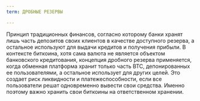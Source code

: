 ```yaml
---
term: ДРОБНЫЕ РЕЗЕРВЫ

---
```

Принцип традиционных финансов, согласно которому банки хранят лишь часть депозитов своих клиентов в качестве доступного резерва, а остальное используют для выдачи кредитов и получения прибыли. В контексте биткоина, хотя сама валюта не является объектом банковского кредитования, концепция дробного резерва применяется, когда обменная платформа хранит только часть BTC, депонированных ее пользователями, а остальное использует для других целей. Это создает риск ликвидности и платежеспособности, если все пользователи решат одновременно вывести свои средства. Именно поэтому важно хранить свои биткоины на ответственном хранении.
